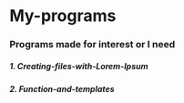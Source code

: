 # My-programs
### Programs made for interest or I need

##### 1. Creating-files-with-Lorem-Ipsum

##### 2. Function-and-templates
